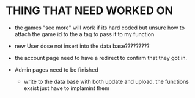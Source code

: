 # THING THAT NEED WORKED ON #

- the games "see more" will work if its hard coded but unsure how to attach the game id to the a tag to pass it to my function

- new User dose not insert into the data base?????????

- the account page need to have a redirect to confirm that they got in.

- Admin pages need to be finished
    - write to the data base with both update and upload. the functions exsist just have to implamint them